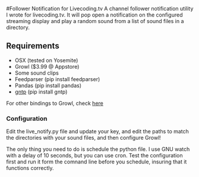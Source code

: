 #Follower Notification for Livecoding.tv
A channel follower notification utility I wrote for livecoding.tv.  It will pop open a notification on the configured streaming display and play a random sound from a list of sound files in a directory.

## Requirements

*  OSX (tested on Yosemite)
*  Growl ($3.99 @ Appstore)
*  Some sound clips
*  Feedparser (pip install feedparser)
*  Pandas (pip install pandas)
*  [gntp](https://github.com/kfdm/gntp/) (pip install gntp)

For other bindings to Growl, check [here](http://growl.info/documentation/developer/bindings.php)

### Configuration
Edit the live_notify.py file and update your key, and edit the paths to match the directories with your sound files, and then configure Growl!

The only thing you need to do is schedule the python file.  I use GNU watch with a delay of 10 seconds, but you can use cron.  Test the configuration first and run it form the comnand line before you schedule, insuring that it functions correctly.
